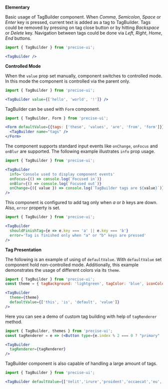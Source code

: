 **Elementary**

Basic usage of TagBuilder component. When *Comma*, *Semicolon*, *Space* or *Enter* key is pressed, current text is added as a tag to TagBuilder. Tags could be removed by pressing on tag close button or by hitting *Backspace* or *Delete* key. Navigation between tags could be done via *Left*, *Right*, *Home*, *End* buttons.

```jsx
import { TagBuilder } from 'precise-ui';

<TagBuilder />
```

**Controlled Mode**

When the `value` prop set manually, component switches to controlled mode. In this mode the component is controlled via the parent only.

```jsx
import { TagBuilder } from 'precise-ui';

<TagBuilder value={['hello', 'world', '!']} />
```

TagBuilder can be used with `Form` component.

```jsx
import { TagBuilder, Form } from 'precise-ui';

<Form defaultValue={{tags: ['these', 'values', 'are', 'from', 'form']}}>
  <TagBuilder name="tags" />
</Form>
```

The component supports standard input events like `onChange`, `onFocus` and `onBlur` are supported. The following example illustrates `info` prop usage.

```jsx
import { TagBuilder } from 'precise-ui';

<TagBuilder
  info='Console used to display component events'
  onFocus={() => console.log(`Focused in`)}
  onBlur={() => console.log(`Focused out`)}
  onChange={({ value }) => console.log(`TagBuilder tags are ${value}`)}
/>
```

This component is configured to add tag only when *a* or *b* keys are down. Also, `error` property is set.

```jsx
import { TagBuilder } from 'precise-ui';

<TagBuilder
  shouldFinishTag={e => e.key === 'a' || e.key === 'b'}
  error='Tag is finished only when "a" or "b" keys are pressed'
/>
```

**Tag Presentation**

The following is an example of using of `defaultValue`. With `defaultValue` set component hold non-controlled mode. Additionally, this example demonstrates the usage of different colors via its `theme`.

```jsx
import { TagBuilder } from 'precise-ui';
const theme = { tagBackground: 'lightgreen', tagColor: 'blue', iconColor: 'red', iconBackground: 'yellow' };

<TagBuilder
  theme={theme}
  defaultValue={['this', 'is', 'default', 'value']}
/>
```

Here you can see a demo of custom tag building with help of `tagRenderer` method.

```jsx
import { TagBuilder, themes } from 'precise-ui';
const tagRenderer = e => (<Button type={e.index % 2 === 0 ? "primary" : "secondary"}>{e.item}</Button>);

<TagBuilder
  tagRenderer={tagRenderer}
/>
```

TagBuilder component is also capable of handling a large amount of tags.

```jsx
import { TagBuilder } from 'precise-ui';

<TagBuilder defaultValue={['Velit','irure','proident','occaecat','eu','excepteur','proident','dolor','ad','cillum','amet','consequat','in.','Reprehenderit','irure','officia','excepteur','et','laborum','proident','veniam','tempor.','Ad','quis','est','commodo','minim','sunt','incididunt','aute','amet','minim','incididunt','irure','cupidatat','officia','irure.','Dolor','adipisicing','occaecat','quis','ut','nulla','aliquip','esse']}/>
```
